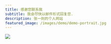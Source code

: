 ```yaml
---
title: 感谢您联系我
subtitle: 我会尽快以邮件形式回复您.
description: 张一则的个人网站
featured_image: /images/demo/demo-portrait.jpg
---
```


![](/images/demo/about.jpg)

